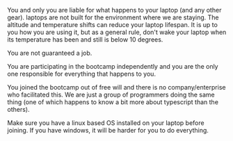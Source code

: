 You and only you are liable for what happens to your laptop (and any other gear). laptops are not built for the environment where we are staying. The altitude and temperature shifts can reduce your laptop lifespan. It is up to you how you are using it, but as a general rule, don't wake your laptop when its temperature has been and still is below 10 degrees.

You are not guaranteed a job.

You are participating in the bootcamp independently and you are the only one responsible for everything that happens to you.

You joined the bootcamp out of free will and there is no company/enterprise who facilitated this. We are just a group of programmers doing the same thing (one of which happens to know a bit more about typescript than the others).

Make sure you have a linux based OS installed on your laptop before joining. If you have windows, it will be harder for you to do everything.
